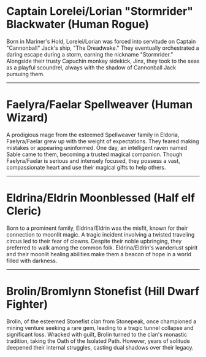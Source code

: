 # Captain Lorelei/Lorian "Stormrider" Blackwater (Human Rogue)

Born in Mariner's Hold, Lorelei/Lorian was forced into servitude on Captain "Cannonball" Jack's ship, "The Dreadwake." They eventually orchestrated a daring escape during a storm, earning the nickname "Stormrider." Alongside their trusty Capuchin monkey sidekick, Jinx, they took to the seas as a playful scoundrel, always with the shadow of Cannonball Jack pursuing them.

- - - 

# Faelyra/Faelar Spellweaver (Human Wizard)

A prodigious mage from the esteemed Spellweaver family in Eldoria, Faelyra/Faelar grew up with the weight of expectations. They feared making mistakes or appearing uninformed. One day, an intelligent raven named Sable came to them, becoming a trusted magical companion. Though Faelyra/Faelar is serious and intensely focused, they possess a vast, compassionate heart and use their magical gifts to help others.

- - - 

# Eldrina/Eldrin Moonblessed (Half elf Cleric)

Born to a prominent family, Eldrina/Eldrin was the misfit, known for their connection to moonlit magic. A tragic incident involving a twisted traveling circus led to their fear of clowns. Despite their noble upbringing, they preferred to walk among the common folk. Eldrina/Eldrin's wanderlust spirit and their moonlit healing abilities make them a beacon of hope in a world filled with darkness.

- - - 

# Brolin/Bromlynn Stonefist (Hill Dwarf Fighter)

Brolin, of the esteemed Stonefist clan from Stonepeak, once championed a mining venture seeking a rare gem, leading to a tragic tunnel collapse and significant loss. Wracked with guilt, Brolin turned to the clan's monastic tradition, taking the Oath of the Isolated Path. However, years of solitude deepened their internal struggles, casting dual shadows over their legacy.
